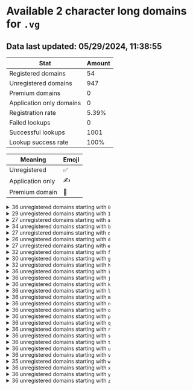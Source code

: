 # Available 2 character long domains for `.vg`

## Data last updated: 05/29/2024, 11:38:55

|Stat|Amount|
|--|--|
|Registered domains|54|
|Unregistered domains|947|
|Premium domains|0|
|Application only domains|0|
|Registration rate|5.39%|
|Failed lookups|0|
|Successful lookups|1001|
|Lookup success rate|100%|


|Meaning|Emoji|
|--|--|
|Unregistered|:white_check_mark:|
|Application only|:writing_hand:|
|Premium domain|:gem:|

<details>
<summary>36 unregistered domains starting with <bold><code>0</code></bold></summary>

|Type|Domain|
|--|--|
|:white_check_mark:|`00.vg`|
|:white_check_mark:|`01.vg`|
|:white_check_mark:|`02.vg`|
|:white_check_mark:|`03.vg`|
|:white_check_mark:|`04.vg`|
|:white_check_mark:|`05.vg`|
|:white_check_mark:|`06.vg`|
|:white_check_mark:|`07.vg`|
|:white_check_mark:|`08.vg`|
|:white_check_mark:|`09.vg`|
|:white_check_mark:|`0a.vg`|
|:white_check_mark:|`0b.vg`|
|:white_check_mark:|`0c.vg`|
|:white_check_mark:|`0d.vg`|
|:white_check_mark:|`0e.vg`|
|:white_check_mark:|`0f.vg`|
|:white_check_mark:|`0g.vg`|
|:white_check_mark:|`0h.vg`|
|:white_check_mark:|`0i.vg`|
|:white_check_mark:|`0j.vg`|
|:white_check_mark:|`0k.vg`|
|:white_check_mark:|`0l.vg`|
|:white_check_mark:|`0m.vg`|
|:white_check_mark:|`0n.vg`|
|:white_check_mark:|`0o.vg`|
|:white_check_mark:|`0p.vg`|
|:white_check_mark:|`0q.vg`|
|:white_check_mark:|`0r.vg`|
|:white_check_mark:|`0s.vg`|
|:white_check_mark:|`0t.vg`|
|:white_check_mark:|`0u.vg`|
|:white_check_mark:|`0v.vg`|
|:white_check_mark:|`0w.vg`|
|:white_check_mark:|`0x.vg`|
|:white_check_mark:|`0y.vg`|
|:white_check_mark:|`0z.vg`|
</details>
<details>
<summary>29 unregistered domains starting with <bold><code>1</code></bold></summary>

|Type|Domain|
|--|--|
|:white_check_mark:|`10.vg`|
|:white_check_mark:|`11.vg`|
|:white_check_mark:|`12.vg`|
|:white_check_mark:|`1a.vg`|
|:white_check_mark:|`1b.vg`|
|:white_check_mark:|`1c.vg`|
|:white_check_mark:|`1d.vg`|
|:white_check_mark:|`1e.vg`|
|:white_check_mark:|`1f.vg`|
|:white_check_mark:|`1g.vg`|
|:white_check_mark:|`1h.vg`|
|:white_check_mark:|`1i.vg`|
|:white_check_mark:|`1j.vg`|
|:white_check_mark:|`1k.vg`|
|:white_check_mark:|`1l.vg`|
|:white_check_mark:|`1m.vg`|
|:white_check_mark:|`1n.vg`|
|:white_check_mark:|`1o.vg`|
|:white_check_mark:|`1p.vg`|
|:white_check_mark:|`1q.vg`|
|:white_check_mark:|`1r.vg`|
|:white_check_mark:|`1s.vg`|
|:white_check_mark:|`1t.vg`|
|:white_check_mark:|`1u.vg`|
|:white_check_mark:|`1v.vg`|
|:white_check_mark:|`1w.vg`|
|:white_check_mark:|`1x.vg`|
|:white_check_mark:|`1y.vg`|
|:white_check_mark:|`1z.vg`|
</details>
<details>
<summary>27 unregistered domains starting with <bold><code>a</code></bold></summary>

|Type|Domain|
|--|--|
|:white_check_mark:|`a0.vg`|
|:white_check_mark:|`a1.vg`|
|:white_check_mark:|`a2.vg`|
|:white_check_mark:|`a3.vg`|
|:white_check_mark:|`a4.vg`|
|:white_check_mark:|`a5.vg`|
|:white_check_mark:|`a6.vg`|
|:white_check_mark:|`a7.vg`|
|:white_check_mark:|`a8.vg`|
|:white_check_mark:|`a9.vg`|
|:white_check_mark:|`ab.vg`|
|:white_check_mark:|`af.vg`|
|:white_check_mark:|`ag.vg`|
|:white_check_mark:|`ah.vg`|
|:white_check_mark:|`al.vg`|
|:white_check_mark:|`an.vg`|
|:white_check_mark:|`ao.vg`|
|:white_check_mark:|`ap.vg`|
|:white_check_mark:|`aq.vg`|
|:white_check_mark:|`ar.vg`|
|:white_check_mark:|`at.vg`|
|:white_check_mark:|`au.vg`|
|:white_check_mark:|`av.vg`|
|:white_check_mark:|`aw.vg`|
|:white_check_mark:|`ax.vg`|
|:white_check_mark:|`ay.vg`|
|:white_check_mark:|`az.vg`|
</details>
<details>
<summary>34 unregistered domains starting with <bold><code>b</code></bold></summary>

|Type|Domain|
|--|--|
|:white_check_mark:|`b0.vg`|
|:white_check_mark:|`b1.vg`|
|:white_check_mark:|`b2.vg`|
|:white_check_mark:|`b3.vg`|
|:white_check_mark:|`b4.vg`|
|:white_check_mark:|`b5.vg`|
|:white_check_mark:|`b6.vg`|
|:white_check_mark:|`b7.vg`|
|:white_check_mark:|`b8.vg`|
|:white_check_mark:|`b9.vg`|
|:white_check_mark:|`ba.vg`|
|:white_check_mark:|`bc.vg`|
|:white_check_mark:|`bd.vg`|
|:white_check_mark:|`bf.vg`|
|:white_check_mark:|`bg.vg`|
|:white_check_mark:|`bh.vg`|
|:white_check_mark:|`bi.vg`|
|:white_check_mark:|`bj.vg`|
|:white_check_mark:|`bk.vg`|
|:white_check_mark:|`bl.vg`|
|:white_check_mark:|`bm.vg`|
|:white_check_mark:|`bn.vg`|
|:white_check_mark:|`bo.vg`|
|:white_check_mark:|`bp.vg`|
|:white_check_mark:|`bq.vg`|
|:white_check_mark:|`br.vg`|
|:white_check_mark:|`bs.vg`|
|:white_check_mark:|`bt.vg`|
|:white_check_mark:|`bu.vg`|
|:white_check_mark:|`bv.vg`|
|:white_check_mark:|`bw.vg`|
|:white_check_mark:|`bx.vg`|
|:white_check_mark:|`by.vg`|
|:white_check_mark:|`bz.vg`|
</details>
<details>
<summary>27 unregistered domains starting with <bold><code>c</code></bold></summary>

|Type|Domain|
|--|--|
|:white_check_mark:|`c0.vg`|
|:white_check_mark:|`c1.vg`|
|:white_check_mark:|`c2.vg`|
|:white_check_mark:|`c3.vg`|
|:white_check_mark:|`c4.vg`|
|:white_check_mark:|`c5.vg`|
|:white_check_mark:|`c6.vg`|
|:white_check_mark:|`c7.vg`|
|:white_check_mark:|`c8.vg`|
|:white_check_mark:|`c9.vg`|
|:white_check_mark:|`ca.vg`|
|:white_check_mark:|`cd.vg`|
|:white_check_mark:|`ce.vg`|
|:white_check_mark:|`cf.vg`|
|:white_check_mark:|`ch.vg`|
|:white_check_mark:|`ci.vg`|
|:white_check_mark:|`cj.vg`|
|:white_check_mark:|`cl.vg`|
|:white_check_mark:|`cm.vg`|
|:white_check_mark:|`cp.vg`|
|:white_check_mark:|`cq.vg`|
|:white_check_mark:|`cr.vg`|
|:white_check_mark:|`ct.vg`|
|:white_check_mark:|`cu.vg`|
|:white_check_mark:|`cw.vg`|
|:white_check_mark:|`cx.vg`|
|:white_check_mark:|`cz.vg`|
</details>
<details>
<summary>26 unregistered domains starting with <bold><code>d</code></bold></summary>

|Type|Domain|
|--|--|
|:white_check_mark:|`d0.vg`|
|:white_check_mark:|`d1.vg`|
|:white_check_mark:|`d2.vg`|
|:white_check_mark:|`d3.vg`|
|:white_check_mark:|`d4.vg`|
|:white_check_mark:|`d5.vg`|
|:white_check_mark:|`d6.vg`|
|:white_check_mark:|`d7.vg`|
|:white_check_mark:|`d8.vg`|
|:white_check_mark:|`d9.vg`|
|:white_check_mark:|`da.vg`|
|:white_check_mark:|`db.vg`|
|:white_check_mark:|`dd.vg`|
|:white_check_mark:|`dg.vg`|
|:white_check_mark:|`di.vg`|
|:white_check_mark:|`dk.vg`|
|:white_check_mark:|`dl.vg`|
|:white_check_mark:|`dn.vg`|
|:white_check_mark:|`dq.vg`|
|:white_check_mark:|`ds.vg`|
|:white_check_mark:|`du.vg`|
|:white_check_mark:|`dv.vg`|
|:white_check_mark:|`dw.vg`|
|:white_check_mark:|`dx.vg`|
|:white_check_mark:|`dy.vg`|
|:white_check_mark:|`dz.vg`|
</details>
<details>
<summary>27 unregistered domains starting with <bold><code>e</code></bold></summary>

|Type|Domain|
|--|--|
|:white_check_mark:|`e0.vg`|
|:white_check_mark:|`e1.vg`|
|:white_check_mark:|`e2.vg`|
|:white_check_mark:|`e3.vg`|
|:white_check_mark:|`e4.vg`|
|:white_check_mark:|`e5.vg`|
|:white_check_mark:|`e6.vg`|
|:white_check_mark:|`e7.vg`|
|:white_check_mark:|`e8.vg`|
|:white_check_mark:|`e9.vg`|
|:white_check_mark:|`eb.vg`|
|:white_check_mark:|`ee.vg`|
|:white_check_mark:|`ef.vg`|
|:white_check_mark:|`eh.vg`|
|:white_check_mark:|`ei.vg`|
|:white_check_mark:|`ej.vg`|
|:white_check_mark:|`ek.vg`|
|:white_check_mark:|`el.vg`|
|:white_check_mark:|`em.vg`|
|:white_check_mark:|`en.vg`|
|:white_check_mark:|`eo.vg`|
|:white_check_mark:|`ep.vg`|
|:white_check_mark:|`eq.vg`|
|:white_check_mark:|`er.vg`|
|:white_check_mark:|`ew.vg`|
|:white_check_mark:|`ey.vg`|
|:white_check_mark:|`ez.vg`|
</details>
<details>
<summary>32 unregistered domains starting with <bold><code>f</code></bold></summary>

|Type|Domain|
|--|--|
|:white_check_mark:|`f0.vg`|
|:white_check_mark:|`f1.vg`|
|:white_check_mark:|`f2.vg`|
|:white_check_mark:|`f3.vg`|
|:white_check_mark:|`f4.vg`|
|:white_check_mark:|`f6.vg`|
|:white_check_mark:|`f7.vg`|
|:white_check_mark:|`f8.vg`|
|:white_check_mark:|`f9.vg`|
|:white_check_mark:|`fa.vg`|
|:white_check_mark:|`fc.vg`|
|:white_check_mark:|`fd.vg`|
|:white_check_mark:|`fe.vg`|
|:white_check_mark:|`ff.vg`|
|:white_check_mark:|`fg.vg`|
|:white_check_mark:|`fh.vg`|
|:white_check_mark:|`fi.vg`|
|:white_check_mark:|`fj.vg`|
|:white_check_mark:|`fk.vg`|
|:white_check_mark:|`fl.vg`|
|:white_check_mark:|`fm.vg`|
|:white_check_mark:|`fn.vg`|
|:white_check_mark:|`fo.vg`|
|:white_check_mark:|`fp.vg`|
|:white_check_mark:|`fq.vg`|
|:white_check_mark:|`fr.vg`|
|:white_check_mark:|`ft.vg`|
|:white_check_mark:|`fu.vg`|
|:white_check_mark:|`fv.vg`|
|:white_check_mark:|`fw.vg`|
|:white_check_mark:|`fy.vg`|
|:white_check_mark:|`fz.vg`|
</details>
<details>
<summary>30 unregistered domains starting with <bold><code>g</code></bold></summary>

|Type|Domain|
|--|--|
|:white_check_mark:|`g0.vg`|
|:white_check_mark:|`g1.vg`|
|:white_check_mark:|`g2.vg`|
|:white_check_mark:|`g3.vg`|
|:white_check_mark:|`g4.vg`|
|:white_check_mark:|`g5.vg`|
|:white_check_mark:|`g6.vg`|
|:white_check_mark:|`g7.vg`|
|:white_check_mark:|`g8.vg`|
|:white_check_mark:|`g9.vg`|
|:white_check_mark:|`ga.vg`|
|:white_check_mark:|`gb.vg`|
|:white_check_mark:|`gc.vg`|
|:white_check_mark:|`gd.vg`|
|:white_check_mark:|`ge.vg`|
|:white_check_mark:|`gf.vg`|
|:white_check_mark:|`gh.vg`|
|:white_check_mark:|`gj.vg`|
|:white_check_mark:|`gk.vg`|
|:white_check_mark:|`gm.vg`|
|:white_check_mark:|`gn.vg`|
|:white_check_mark:|`gp.vg`|
|:white_check_mark:|`gq.vg`|
|:white_check_mark:|`gr.vg`|
|:white_check_mark:|`gs.vg`|
|:white_check_mark:|`gt.vg`|
|:white_check_mark:|`gw.vg`|
|:white_check_mark:|`gx.vg`|
|:white_check_mark:|`gy.vg`|
|:white_check_mark:|`gz.vg`|
</details>
<details>
<summary>32 unregistered domains starting with <bold><code>h</code></bold></summary>

|Type|Domain|
|--|--|
|:white_check_mark:|`h0.vg`|
|:white_check_mark:|`h1.vg`|
|:white_check_mark:|`h2.vg`|
|:white_check_mark:|`h3.vg`|
|:white_check_mark:|`h4.vg`|
|:white_check_mark:|`h5.vg`|
|:white_check_mark:|`h6.vg`|
|:white_check_mark:|`h7.vg`|
|:white_check_mark:|`h8.vg`|
|:white_check_mark:|`h9.vg`|
|:white_check_mark:|`ha.vg`|
|:white_check_mark:|`hb.vg`|
|:white_check_mark:|`hc.vg`|
|:white_check_mark:|`hd.vg`|
|:white_check_mark:|`he.vg`|
|:white_check_mark:|`hf.vg`|
|:white_check_mark:|`hg.vg`|
|:white_check_mark:|`hh.vg`|
|:white_check_mark:|`hi.vg`|
|:white_check_mark:|`hj.vg`|
|:white_check_mark:|`hl.vg`|
|:white_check_mark:|`hm.vg`|
|:white_check_mark:|`hn.vg`|
|:white_check_mark:|`ho.vg`|
|:white_check_mark:|`hr.vg`|
|:white_check_mark:|`hs.vg`|
|:white_check_mark:|`ht.vg`|
|:white_check_mark:|`hu.vg`|
|:white_check_mark:|`hv.vg`|
|:white_check_mark:|`hx.vg`|
|:white_check_mark:|`hy.vg`|
|:white_check_mark:|`hz.vg`|
</details>
<details>
<summary>36 unregistered domains starting with <bold><code>i</code></bold></summary>

|Type|Domain|
|--|--|
|:white_check_mark:|`i0.vg`|
|:white_check_mark:|`i1.vg`|
|:white_check_mark:|`i2.vg`|
|:white_check_mark:|`i3.vg`|
|:white_check_mark:|`i4.vg`|
|:white_check_mark:|`i5.vg`|
|:white_check_mark:|`i6.vg`|
|:white_check_mark:|`i7.vg`|
|:white_check_mark:|`i8.vg`|
|:white_check_mark:|`i9.vg`|
|:white_check_mark:|`ia.vg`|
|:white_check_mark:|`ib.vg`|
|:white_check_mark:|`ic.vg`|
|:white_check_mark:|`id.vg`|
|:white_check_mark:|`ie.vg`|
|:white_check_mark:|`if.vg`|
|:white_check_mark:|`ig.vg`|
|:white_check_mark:|`ih.vg`|
|:white_check_mark:|`ii.vg`|
|:white_check_mark:|`ij.vg`|
|:white_check_mark:|`ik.vg`|
|:white_check_mark:|`il.vg`|
|:white_check_mark:|`im.vg`|
|:white_check_mark:|`in.vg`|
|:white_check_mark:|`io.vg`|
|:white_check_mark:|`ip.vg`|
|:white_check_mark:|`iq.vg`|
|:white_check_mark:|`ir.vg`|
|:white_check_mark:|`is.vg`|
|:white_check_mark:|`it.vg`|
|:white_check_mark:|`iu.vg`|
|:white_check_mark:|`iv.vg`|
|:white_check_mark:|`iw.vg`|
|:white_check_mark:|`ix.vg`|
|:white_check_mark:|`iy.vg`|
|:white_check_mark:|`iz.vg`|
</details>
<details>
<summary>36 unregistered domains starting with <bold><code>j</code></bold></summary>

|Type|Domain|
|--|--|
|:white_check_mark:|`j0.vg`|
|:white_check_mark:|`j1.vg`|
|:white_check_mark:|`j2.vg`|
|:white_check_mark:|`j3.vg`|
|:white_check_mark:|`j4.vg`|
|:white_check_mark:|`j5.vg`|
|:white_check_mark:|`j6.vg`|
|:white_check_mark:|`j7.vg`|
|:white_check_mark:|`j8.vg`|
|:white_check_mark:|`j9.vg`|
|:white_check_mark:|`ja.vg`|
|:white_check_mark:|`jb.vg`|
|:white_check_mark:|`jc.vg`|
|:white_check_mark:|`jd.vg`|
|:white_check_mark:|`je.vg`|
|:white_check_mark:|`jf.vg`|
|:white_check_mark:|`jg.vg`|
|:white_check_mark:|`jh.vg`|
|:white_check_mark:|`ji.vg`|
|:white_check_mark:|`jj.vg`|
|:white_check_mark:|`jk.vg`|
|:white_check_mark:|`jl.vg`|
|:white_check_mark:|`jm.vg`|
|:white_check_mark:|`jn.vg`|
|:white_check_mark:|`jo.vg`|
|:white_check_mark:|`jp.vg`|
|:white_check_mark:|`jq.vg`|
|:white_check_mark:|`jr.vg`|
|:white_check_mark:|`js.vg`|
|:white_check_mark:|`jt.vg`|
|:white_check_mark:|`ju.vg`|
|:white_check_mark:|`jv.vg`|
|:white_check_mark:|`jw.vg`|
|:white_check_mark:|`jx.vg`|
|:white_check_mark:|`jy.vg`|
|:white_check_mark:|`jz.vg`|
</details>
<details>
<summary>36 unregistered domains starting with <bold><code>k</code></bold></summary>

|Type|Domain|
|--|--|
|:white_check_mark:|`k0.vg`|
|:white_check_mark:|`k1.vg`|
|:white_check_mark:|`k2.vg`|
|:white_check_mark:|`k3.vg`|
|:white_check_mark:|`k4.vg`|
|:white_check_mark:|`k5.vg`|
|:white_check_mark:|`k6.vg`|
|:white_check_mark:|`k7.vg`|
|:white_check_mark:|`k8.vg`|
|:white_check_mark:|`k9.vg`|
|:white_check_mark:|`ka.vg`|
|:white_check_mark:|`kb.vg`|
|:white_check_mark:|`kc.vg`|
|:white_check_mark:|`kd.vg`|
|:white_check_mark:|`ke.vg`|
|:white_check_mark:|`kf.vg`|
|:white_check_mark:|`kg.vg`|
|:white_check_mark:|`kh.vg`|
|:white_check_mark:|`ki.vg`|
|:white_check_mark:|`kj.vg`|
|:white_check_mark:|`kk.vg`|
|:white_check_mark:|`kl.vg`|
|:white_check_mark:|`km.vg`|
|:white_check_mark:|`kn.vg`|
|:white_check_mark:|`ko.vg`|
|:white_check_mark:|`kp.vg`|
|:white_check_mark:|`kq.vg`|
|:white_check_mark:|`kr.vg`|
|:white_check_mark:|`ks.vg`|
|:white_check_mark:|`kt.vg`|
|:white_check_mark:|`ku.vg`|
|:white_check_mark:|`kv.vg`|
|:white_check_mark:|`kw.vg`|
|:white_check_mark:|`kx.vg`|
|:white_check_mark:|`ky.vg`|
|:white_check_mark:|`kz.vg`|
</details>
<details>
<summary>36 unregistered domains starting with <bold><code>l</code></bold></summary>

|Type|Domain|
|--|--|
|:white_check_mark:|`l0.vg`|
|:white_check_mark:|`l1.vg`|
|:white_check_mark:|`l2.vg`|
|:white_check_mark:|`l3.vg`|
|:white_check_mark:|`l4.vg`|
|:white_check_mark:|`l5.vg`|
|:white_check_mark:|`l6.vg`|
|:white_check_mark:|`l7.vg`|
|:white_check_mark:|`l8.vg`|
|:white_check_mark:|`l9.vg`|
|:white_check_mark:|`la.vg`|
|:white_check_mark:|`lb.vg`|
|:white_check_mark:|`lc.vg`|
|:white_check_mark:|`ld.vg`|
|:white_check_mark:|`le.vg`|
|:white_check_mark:|`lf.vg`|
|:white_check_mark:|`lg.vg`|
|:white_check_mark:|`lh.vg`|
|:white_check_mark:|`li.vg`|
|:white_check_mark:|`lj.vg`|
|:white_check_mark:|`lk.vg`|
|:white_check_mark:|`ll.vg`|
|:white_check_mark:|`lm.vg`|
|:white_check_mark:|`ln.vg`|
|:white_check_mark:|`lo.vg`|
|:white_check_mark:|`lp.vg`|
|:white_check_mark:|`lq.vg`|
|:white_check_mark:|`lr.vg`|
|:white_check_mark:|`ls.vg`|
|:white_check_mark:|`lt.vg`|
|:white_check_mark:|`lu.vg`|
|:white_check_mark:|`lv.vg`|
|:white_check_mark:|`lw.vg`|
|:white_check_mark:|`lx.vg`|
|:white_check_mark:|`ly.vg`|
|:white_check_mark:|`lz.vg`|
</details>
<details>
<summary>36 unregistered domains starting with <bold><code>m</code></bold></summary>

|Type|Domain|
|--|--|
|:white_check_mark:|`m0.vg`|
|:white_check_mark:|`m1.vg`|
|:white_check_mark:|`m2.vg`|
|:white_check_mark:|`m3.vg`|
|:white_check_mark:|`m4.vg`|
|:white_check_mark:|`m5.vg`|
|:white_check_mark:|`m6.vg`|
|:white_check_mark:|`m7.vg`|
|:white_check_mark:|`m8.vg`|
|:white_check_mark:|`m9.vg`|
|:white_check_mark:|`ma.vg`|
|:white_check_mark:|`mb.vg`|
|:white_check_mark:|`mc.vg`|
|:white_check_mark:|`md.vg`|
|:white_check_mark:|`me.vg`|
|:white_check_mark:|`mf.vg`|
|:white_check_mark:|`mg.vg`|
|:white_check_mark:|`mh.vg`|
|:white_check_mark:|`mi.vg`|
|:white_check_mark:|`mj.vg`|
|:white_check_mark:|`mk.vg`|
|:white_check_mark:|`ml.vg`|
|:white_check_mark:|`mm.vg`|
|:white_check_mark:|`mn.vg`|
|:white_check_mark:|`mo.vg`|
|:white_check_mark:|`mp.vg`|
|:white_check_mark:|`mq.vg`|
|:white_check_mark:|`mr.vg`|
|:white_check_mark:|`ms.vg`|
|:white_check_mark:|`mt.vg`|
|:white_check_mark:|`mu.vg`|
|:white_check_mark:|`mv.vg`|
|:white_check_mark:|`mw.vg`|
|:white_check_mark:|`mx.vg`|
|:white_check_mark:|`my.vg`|
|:white_check_mark:|`mz.vg`|
</details>
<details>
<summary>36 unregistered domains starting with <bold><code>n</code></bold></summary>

|Type|Domain|
|--|--|
|:white_check_mark:|`n0.vg`|
|:white_check_mark:|`n1.vg`|
|:white_check_mark:|`n2.vg`|
|:white_check_mark:|`n3.vg`|
|:white_check_mark:|`n4.vg`|
|:white_check_mark:|`n5.vg`|
|:white_check_mark:|`n6.vg`|
|:white_check_mark:|`n7.vg`|
|:white_check_mark:|`n8.vg`|
|:white_check_mark:|`n9.vg`|
|:white_check_mark:|`na.vg`|
|:white_check_mark:|`nb.vg`|
|:white_check_mark:|`nc.vg`|
|:white_check_mark:|`nd.vg`|
|:white_check_mark:|`ne.vg`|
|:white_check_mark:|`nf.vg`|
|:white_check_mark:|`ng.vg`|
|:white_check_mark:|`nh.vg`|
|:white_check_mark:|`ni.vg`|
|:white_check_mark:|`nj.vg`|
|:white_check_mark:|`nk.vg`|
|:white_check_mark:|`nl.vg`|
|:white_check_mark:|`nm.vg`|
|:white_check_mark:|`nn.vg`|
|:white_check_mark:|`no.vg`|
|:white_check_mark:|`np.vg`|
|:white_check_mark:|`nq.vg`|
|:white_check_mark:|`nr.vg`|
|:white_check_mark:|`ns.vg`|
|:white_check_mark:|`nt.vg`|
|:white_check_mark:|`nu.vg`|
|:white_check_mark:|`nv.vg`|
|:white_check_mark:|`nw.vg`|
|:white_check_mark:|`nx.vg`|
|:white_check_mark:|`ny.vg`|
|:white_check_mark:|`nz.vg`|
</details>
<details>
<summary>36 unregistered domains starting with <bold><code>o</code></bold></summary>

|Type|Domain|
|--|--|
|:white_check_mark:|`o0.vg`|
|:white_check_mark:|`o1.vg`|
|:white_check_mark:|`o2.vg`|
|:white_check_mark:|`o3.vg`|
|:white_check_mark:|`o4.vg`|
|:white_check_mark:|`o5.vg`|
|:white_check_mark:|`o6.vg`|
|:white_check_mark:|`o7.vg`|
|:white_check_mark:|`o8.vg`|
|:white_check_mark:|`o9.vg`|
|:white_check_mark:|`oa.vg`|
|:white_check_mark:|`ob.vg`|
|:white_check_mark:|`oc.vg`|
|:white_check_mark:|`od.vg`|
|:white_check_mark:|`oe.vg`|
|:white_check_mark:|`of.vg`|
|:white_check_mark:|`og.vg`|
|:white_check_mark:|`oh.vg`|
|:white_check_mark:|`oi.vg`|
|:white_check_mark:|`oj.vg`|
|:white_check_mark:|`ok.vg`|
|:white_check_mark:|`ol.vg`|
|:white_check_mark:|`om.vg`|
|:white_check_mark:|`on.vg`|
|:white_check_mark:|`oo.vg`|
|:white_check_mark:|`op.vg`|
|:white_check_mark:|`oq.vg`|
|:white_check_mark:|`or.vg`|
|:white_check_mark:|`os.vg`|
|:white_check_mark:|`ot.vg`|
|:white_check_mark:|`ou.vg`|
|:white_check_mark:|`ov.vg`|
|:white_check_mark:|`ow.vg`|
|:white_check_mark:|`ox.vg`|
|:white_check_mark:|`oy.vg`|
|:white_check_mark:|`oz.vg`|
</details>
<details>
<summary>36 unregistered domains starting with <bold><code>p</code></bold></summary>

|Type|Domain|
|--|--|
|:white_check_mark:|`p0.vg`|
|:white_check_mark:|`p1.vg`|
|:white_check_mark:|`p2.vg`|
|:white_check_mark:|`p3.vg`|
|:white_check_mark:|`p4.vg`|
|:white_check_mark:|`p5.vg`|
|:white_check_mark:|`p6.vg`|
|:white_check_mark:|`p7.vg`|
|:white_check_mark:|`p8.vg`|
|:white_check_mark:|`p9.vg`|
|:white_check_mark:|`pa.vg`|
|:white_check_mark:|`pb.vg`|
|:white_check_mark:|`pc.vg`|
|:white_check_mark:|`pd.vg`|
|:white_check_mark:|`pe.vg`|
|:white_check_mark:|`pf.vg`|
|:white_check_mark:|`pg.vg`|
|:white_check_mark:|`ph.vg`|
|:white_check_mark:|`pi.vg`|
|:white_check_mark:|`pj.vg`|
|:white_check_mark:|`pk.vg`|
|:white_check_mark:|`pl.vg`|
|:white_check_mark:|`pm.vg`|
|:white_check_mark:|`pn.vg`|
|:white_check_mark:|`po.vg`|
|:white_check_mark:|`pp.vg`|
|:white_check_mark:|`pq.vg`|
|:white_check_mark:|`pr.vg`|
|:white_check_mark:|`ps.vg`|
|:white_check_mark:|`pt.vg`|
|:white_check_mark:|`pu.vg`|
|:white_check_mark:|`pv.vg`|
|:white_check_mark:|`pw.vg`|
|:white_check_mark:|`px.vg`|
|:white_check_mark:|`py.vg`|
|:white_check_mark:|`pz.vg`|
</details>
<details>
<summary>36 unregistered domains starting with <bold><code>q</code></bold></summary>

|Type|Domain|
|--|--|
|:white_check_mark:|`q0.vg`|
|:white_check_mark:|`q1.vg`|
|:white_check_mark:|`q2.vg`|
|:white_check_mark:|`q3.vg`|
|:white_check_mark:|`q4.vg`|
|:white_check_mark:|`q5.vg`|
|:white_check_mark:|`q6.vg`|
|:white_check_mark:|`q7.vg`|
|:white_check_mark:|`q8.vg`|
|:white_check_mark:|`q9.vg`|
|:white_check_mark:|`qa.vg`|
|:white_check_mark:|`qb.vg`|
|:white_check_mark:|`qc.vg`|
|:white_check_mark:|`qd.vg`|
|:white_check_mark:|`qe.vg`|
|:white_check_mark:|`qf.vg`|
|:white_check_mark:|`qg.vg`|
|:white_check_mark:|`qh.vg`|
|:white_check_mark:|`qi.vg`|
|:white_check_mark:|`qj.vg`|
|:white_check_mark:|`qk.vg`|
|:white_check_mark:|`ql.vg`|
|:white_check_mark:|`qm.vg`|
|:white_check_mark:|`qn.vg`|
|:white_check_mark:|`qo.vg`|
|:white_check_mark:|`qp.vg`|
|:white_check_mark:|`qq.vg`|
|:white_check_mark:|`qr.vg`|
|:white_check_mark:|`qs.vg`|
|:white_check_mark:|`qt.vg`|
|:white_check_mark:|`qu.vg`|
|:white_check_mark:|`qv.vg`|
|:white_check_mark:|`qw.vg`|
|:white_check_mark:|`qx.vg`|
|:white_check_mark:|`qy.vg`|
|:white_check_mark:|`qz.vg`|
</details>
<details>
<summary>36 unregistered domains starting with <bold><code>r</code></bold></summary>

|Type|Domain|
|--|--|
|:white_check_mark:|`r0.vg`|
|:white_check_mark:|`r1.vg`|
|:white_check_mark:|`r2.vg`|
|:white_check_mark:|`r3.vg`|
|:white_check_mark:|`r4.vg`|
|:white_check_mark:|`r5.vg`|
|:white_check_mark:|`r6.vg`|
|:white_check_mark:|`r7.vg`|
|:white_check_mark:|`r8.vg`|
|:white_check_mark:|`r9.vg`|
|:white_check_mark:|`ra.vg`|
|:white_check_mark:|`rb.vg`|
|:white_check_mark:|`rc.vg`|
|:white_check_mark:|`rd.vg`|
|:white_check_mark:|`re.vg`|
|:white_check_mark:|`rf.vg`|
|:white_check_mark:|`rg.vg`|
|:white_check_mark:|`rh.vg`|
|:white_check_mark:|`ri.vg`|
|:white_check_mark:|`rj.vg`|
|:white_check_mark:|`rk.vg`|
|:white_check_mark:|`rl.vg`|
|:white_check_mark:|`rm.vg`|
|:white_check_mark:|`rn.vg`|
|:white_check_mark:|`ro.vg`|
|:white_check_mark:|`rp.vg`|
|:white_check_mark:|`rq.vg`|
|:white_check_mark:|`rr.vg`|
|:white_check_mark:|`rs.vg`|
|:white_check_mark:|`rt.vg`|
|:white_check_mark:|`ru.vg`|
|:white_check_mark:|`rv.vg`|
|:white_check_mark:|`rw.vg`|
|:white_check_mark:|`rx.vg`|
|:white_check_mark:|`ry.vg`|
|:white_check_mark:|`rz.vg`|
</details>
<details>
<summary>36 unregistered domains starting with <bold><code>s</code></bold></summary>

|Type|Domain|
|--|--|
|:white_check_mark:|`s0.vg`|
|:white_check_mark:|`s1.vg`|
|:white_check_mark:|`s2.vg`|
|:white_check_mark:|`s3.vg`|
|:white_check_mark:|`s4.vg`|
|:white_check_mark:|`s5.vg`|
|:white_check_mark:|`s6.vg`|
|:white_check_mark:|`s7.vg`|
|:white_check_mark:|`s8.vg`|
|:white_check_mark:|`s9.vg`|
|:white_check_mark:|`sa.vg`|
|:white_check_mark:|`sb.vg`|
|:white_check_mark:|`sc.vg`|
|:white_check_mark:|`sd.vg`|
|:white_check_mark:|`se.vg`|
|:white_check_mark:|`sf.vg`|
|:white_check_mark:|`sg.vg`|
|:white_check_mark:|`sh.vg`|
|:white_check_mark:|`si.vg`|
|:white_check_mark:|`sj.vg`|
|:white_check_mark:|`sk.vg`|
|:white_check_mark:|`sl.vg`|
|:white_check_mark:|`sm.vg`|
|:white_check_mark:|`sn.vg`|
|:white_check_mark:|`so.vg`|
|:white_check_mark:|`sp.vg`|
|:white_check_mark:|`sq.vg`|
|:white_check_mark:|`sr.vg`|
|:white_check_mark:|`ss.vg`|
|:white_check_mark:|`st.vg`|
|:white_check_mark:|`su.vg`|
|:white_check_mark:|`sv.vg`|
|:white_check_mark:|`sw.vg`|
|:white_check_mark:|`sx.vg`|
|:white_check_mark:|`sy.vg`|
|:white_check_mark:|`sz.vg`|
</details>
<details>
<summary>36 unregistered domains starting with <bold><code>t</code></bold></summary>

|Type|Domain|
|--|--|
|:white_check_mark:|`t0.vg`|
|:white_check_mark:|`t1.vg`|
|:white_check_mark:|`t2.vg`|
|:white_check_mark:|`t3.vg`|
|:white_check_mark:|`t4.vg`|
|:white_check_mark:|`t5.vg`|
|:white_check_mark:|`t6.vg`|
|:white_check_mark:|`t7.vg`|
|:white_check_mark:|`t8.vg`|
|:white_check_mark:|`t9.vg`|
|:white_check_mark:|`ta.vg`|
|:white_check_mark:|`tb.vg`|
|:white_check_mark:|`tc.vg`|
|:white_check_mark:|`td.vg`|
|:white_check_mark:|`te.vg`|
|:white_check_mark:|`tf.vg`|
|:white_check_mark:|`tg.vg`|
|:white_check_mark:|`th.vg`|
|:white_check_mark:|`ti.vg`|
|:white_check_mark:|`tj.vg`|
|:white_check_mark:|`tk.vg`|
|:white_check_mark:|`tl.vg`|
|:white_check_mark:|`tm.vg`|
|:white_check_mark:|`tn.vg`|
|:white_check_mark:|`to.vg`|
|:white_check_mark:|`tp.vg`|
|:white_check_mark:|`tq.vg`|
|:white_check_mark:|`tr.vg`|
|:white_check_mark:|`ts.vg`|
|:white_check_mark:|`tt.vg`|
|:white_check_mark:|`tu.vg`|
|:white_check_mark:|`tv.vg`|
|:white_check_mark:|`tw.vg`|
|:white_check_mark:|`tx.vg`|
|:white_check_mark:|`ty.vg`|
|:white_check_mark:|`tz.vg`|
</details>
<details>
<summary>36 unregistered domains starting with <bold><code>u</code></bold></summary>

|Type|Domain|
|--|--|
|:white_check_mark:|`u0.vg`|
|:white_check_mark:|`u1.vg`|
|:white_check_mark:|`u2.vg`|
|:white_check_mark:|`u3.vg`|
|:white_check_mark:|`u4.vg`|
|:white_check_mark:|`u5.vg`|
|:white_check_mark:|`u6.vg`|
|:white_check_mark:|`u7.vg`|
|:white_check_mark:|`u8.vg`|
|:white_check_mark:|`u9.vg`|
|:white_check_mark:|`ua.vg`|
|:white_check_mark:|`ub.vg`|
|:white_check_mark:|`uc.vg`|
|:white_check_mark:|`ud.vg`|
|:white_check_mark:|`ue.vg`|
|:white_check_mark:|`uf.vg`|
|:white_check_mark:|`ug.vg`|
|:white_check_mark:|`uh.vg`|
|:white_check_mark:|`ui.vg`|
|:white_check_mark:|`uj.vg`|
|:white_check_mark:|`uk.vg`|
|:white_check_mark:|`ul.vg`|
|:white_check_mark:|`um.vg`|
|:white_check_mark:|`un.vg`|
|:white_check_mark:|`uo.vg`|
|:white_check_mark:|`up.vg`|
|:white_check_mark:|`uq.vg`|
|:white_check_mark:|`ur.vg`|
|:white_check_mark:|`us.vg`|
|:white_check_mark:|`ut.vg`|
|:white_check_mark:|`uu.vg`|
|:white_check_mark:|`uv.vg`|
|:white_check_mark:|`uw.vg`|
|:white_check_mark:|`ux.vg`|
|:white_check_mark:|`uy.vg`|
|:white_check_mark:|`uz.vg`|
</details>
<details>
<summary>36 unregistered domains starting with <bold><code>v</code></bold></summary>

|Type|Domain|
|--|--|
|:white_check_mark:|`v0.vg`|
|:white_check_mark:|`v1.vg`|
|:white_check_mark:|`v2.vg`|
|:white_check_mark:|`v3.vg`|
|:white_check_mark:|`v4.vg`|
|:white_check_mark:|`v5.vg`|
|:white_check_mark:|`v6.vg`|
|:white_check_mark:|`v7.vg`|
|:white_check_mark:|`v8.vg`|
|:white_check_mark:|`v9.vg`|
|:white_check_mark:|`va.vg`|
|:white_check_mark:|`vb.vg`|
|:white_check_mark:|`vc.vg`|
|:white_check_mark:|`vd.vg`|
|:white_check_mark:|`ve.vg`|
|:white_check_mark:|`vf.vg`|
|:white_check_mark:|`vg.vg`|
|:white_check_mark:|`vh.vg`|
|:white_check_mark:|`vi.vg`|
|:white_check_mark:|`vj.vg`|
|:white_check_mark:|`vk.vg`|
|:white_check_mark:|`vl.vg`|
|:white_check_mark:|`vm.vg`|
|:white_check_mark:|`vn.vg`|
|:white_check_mark:|`vo.vg`|
|:white_check_mark:|`vp.vg`|
|:white_check_mark:|`vq.vg`|
|:white_check_mark:|`vr.vg`|
|:white_check_mark:|`vs.vg`|
|:white_check_mark:|`vt.vg`|
|:white_check_mark:|`vu.vg`|
|:white_check_mark:|`vv.vg`|
|:white_check_mark:|`vw.vg`|
|:white_check_mark:|`vx.vg`|
|:white_check_mark:|`vy.vg`|
|:white_check_mark:|`vz.vg`|
</details>
<details>
<summary>35 unregistered domains starting with <bold><code>w</code></bold></summary>

|Type|Domain|
|--|--|
|:white_check_mark:|`w0.vg`|
|:white_check_mark:|`w1.vg`|
|:white_check_mark:|`w2.vg`|
|:white_check_mark:|`w3.vg`|
|:white_check_mark:|`w4.vg`|
|:white_check_mark:|`w5.vg`|
|:white_check_mark:|`w6.vg`|
|:white_check_mark:|`w7.vg`|
|:white_check_mark:|`w8.vg`|
|:white_check_mark:|`w9.vg`|
|:white_check_mark:|`wa.vg`|
|:white_check_mark:|`wb.vg`|
|:white_check_mark:|`wc.vg`|
|:white_check_mark:|`wd.vg`|
|:white_check_mark:|`we.vg`|
|:white_check_mark:|`wf.vg`|
|:white_check_mark:|`wg.vg`|
|:white_check_mark:|`wh.vg`|
|:white_check_mark:|`wi.vg`|
|:white_check_mark:|`wj.vg`|
|:white_check_mark:|`wk.vg`|
|:white_check_mark:|`wl.vg`|
|:white_check_mark:|`wm.vg`|
|:white_check_mark:|`wn.vg`|
|:white_check_mark:|`wo.vg`|
|:white_check_mark:|`wp.vg`|
|:white_check_mark:|`wq.vg`|
|:white_check_mark:|`wr.vg`|
|:white_check_mark:|`ws.vg`|
|:white_check_mark:|`wt.vg`|
|:white_check_mark:|`wu.vg`|
|:white_check_mark:|`wv.vg`|
|:white_check_mark:|`wx.vg`|
|:white_check_mark:|`wy.vg`|
|:white_check_mark:|`wz.vg`|
</details>
<details>
<summary>36 unregistered domains starting with <bold><code>x</code></bold></summary>

|Type|Domain|
|--|--|
|:white_check_mark:|`x0.vg`|
|:white_check_mark:|`x1.vg`|
|:white_check_mark:|`x2.vg`|
|:white_check_mark:|`x3.vg`|
|:white_check_mark:|`x4.vg`|
|:white_check_mark:|`x5.vg`|
|:white_check_mark:|`x6.vg`|
|:white_check_mark:|`x7.vg`|
|:white_check_mark:|`x8.vg`|
|:white_check_mark:|`x9.vg`|
|:white_check_mark:|`xa.vg`|
|:white_check_mark:|`xb.vg`|
|:white_check_mark:|`xc.vg`|
|:white_check_mark:|`xd.vg`|
|:white_check_mark:|`xe.vg`|
|:white_check_mark:|`xf.vg`|
|:white_check_mark:|`xg.vg`|
|:white_check_mark:|`xh.vg`|
|:white_check_mark:|`xi.vg`|
|:white_check_mark:|`xj.vg`|
|:white_check_mark:|`xk.vg`|
|:white_check_mark:|`xl.vg`|
|:white_check_mark:|`xm.vg`|
|:white_check_mark:|`xn.vg`|
|:white_check_mark:|`xo.vg`|
|:white_check_mark:|`xp.vg`|
|:white_check_mark:|`xq.vg`|
|:white_check_mark:|`xr.vg`|
|:white_check_mark:|`xs.vg`|
|:white_check_mark:|`xt.vg`|
|:white_check_mark:|`xu.vg`|
|:white_check_mark:|`xv.vg`|
|:white_check_mark:|`xw.vg`|
|:white_check_mark:|`xx.vg`|
|:white_check_mark:|`xy.vg`|
|:white_check_mark:|`xz.vg`|
</details>
<details>
<summary>36 unregistered domains starting with <bold><code>y</code></bold></summary>

|Type|Domain|
|--|--|
|:white_check_mark:|`y0.vg`|
|:white_check_mark:|`y1.vg`|
|:white_check_mark:|`y2.vg`|
|:white_check_mark:|`y3.vg`|
|:white_check_mark:|`y4.vg`|
|:white_check_mark:|`y5.vg`|
|:white_check_mark:|`y6.vg`|
|:white_check_mark:|`y7.vg`|
|:white_check_mark:|`y8.vg`|
|:white_check_mark:|`y9.vg`|
|:white_check_mark:|`ya.vg`|
|:white_check_mark:|`yb.vg`|
|:white_check_mark:|`yc.vg`|
|:white_check_mark:|`yd.vg`|
|:white_check_mark:|`ye.vg`|
|:white_check_mark:|`yf.vg`|
|:white_check_mark:|`yg.vg`|
|:white_check_mark:|`yh.vg`|
|:white_check_mark:|`yi.vg`|
|:white_check_mark:|`yj.vg`|
|:white_check_mark:|`yk.vg`|
|:white_check_mark:|`yl.vg`|
|:white_check_mark:|`ym.vg`|
|:white_check_mark:|`yn.vg`|
|:white_check_mark:|`yo.vg`|
|:white_check_mark:|`yp.vg`|
|:white_check_mark:|`yq.vg`|
|:white_check_mark:|`yr.vg`|
|:white_check_mark:|`ys.vg`|
|:white_check_mark:|`yt.vg`|
|:white_check_mark:|`yu.vg`|
|:white_check_mark:|`yv.vg`|
|:white_check_mark:|`yw.vg`|
|:white_check_mark:|`yx.vg`|
|:white_check_mark:|`yy.vg`|
|:white_check_mark:|`yz.vg`|
</details>
<details>
<summary>36 unregistered domains starting with <bold><code>z</code></bold></summary>

|Type|Domain|
|--|--|
|:white_check_mark:|`z0.vg`|
|:white_check_mark:|`z1.vg`|
|:white_check_mark:|`z2.vg`|
|:white_check_mark:|`z3.vg`|
|:white_check_mark:|`z4.vg`|
|:white_check_mark:|`z5.vg`|
|:white_check_mark:|`z6.vg`|
|:white_check_mark:|`z7.vg`|
|:white_check_mark:|`z8.vg`|
|:white_check_mark:|`z9.vg`|
|:white_check_mark:|`za.vg`|
|:white_check_mark:|`zb.vg`|
|:white_check_mark:|`zc.vg`|
|:white_check_mark:|`zd.vg`|
|:white_check_mark:|`ze.vg`|
|:white_check_mark:|`zf.vg`|
|:white_check_mark:|`zg.vg`|
|:white_check_mark:|`zh.vg`|
|:white_check_mark:|`zi.vg`|
|:white_check_mark:|`zj.vg`|
|:white_check_mark:|`zk.vg`|
|:white_check_mark:|`zl.vg`|
|:white_check_mark:|`zm.vg`|
|:white_check_mark:|`zn.vg`|
|:white_check_mark:|`zo.vg`|
|:white_check_mark:|`zp.vg`|
|:white_check_mark:|`zq.vg`|
|:white_check_mark:|`zr.vg`|
|:white_check_mark:|`zs.vg`|
|:white_check_mark:|`zt.vg`|
|:white_check_mark:|`zu.vg`|
|:white_check_mark:|`zv.vg`|
|:white_check_mark:|`zw.vg`|
|:white_check_mark:|`zx.vg`|
|:white_check_mark:|`zy.vg`|
|:white_check_mark:|`zz.vg`|
</details>